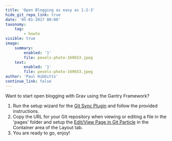 ```yaml
---
title: 'Open Blogging as easy as 1-2-3'
hide_git_repo_link: true
date: '05-01-2017 00:00'
taxonomy:
    tag:
        - howto
visible: true
image:
    summary:
        enabled: '1'
        file: pexels-photo-169653.jpeg
    text:
        enabled: '1'
        file: pexels-photo-169653.jpeg
author: 'Paul Hibbitts'
continue_link: false
---
```


Want to start open blogging with Grav using the Gantry Framework?

1. Run the setup wizard for the [Git Sync Plugin](../../admin/plugins/git-sync) and follow the provided instructions.
2. Copy the URL for your Git repository when viewing or editing a file in the 'pages' folder and setup the [Edit/View Page in Git Particle](../../admin/gantry/configurations/default/layout) in the Container area of the Layout tab.
3. You are ready to go, enjoy!
